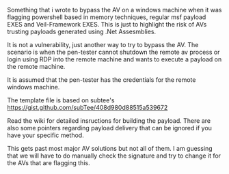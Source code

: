 Something that i wrote to bypass the AV on a windows machine when it was flagging powershell based in memory techniques, regular msf payload EXES and Veil-Framework EXES. This is just to highlight the risk of AVs trusting payloads generated using .Net Assesmblies.

It is not a vulnerability, just another way to try to bypass the AV. The scenario is when the pen-tester cannot shutdown the remote av process or login using RDP into the remote machine and wants to execute a payload on the remote machine.

It is assumed that the pen-tester has the credentials for the remote windows machine.

The template file is based on subtee's https://gist.github.com/subTee/408d980d88515a539672

Read the wiki for detailed insructions for building the payload. There are also some pointers regarding payload delivery that can be ignored if you have your specific method.

This gets past most major AV solutions but not all of them. I am guessing that we will have to do manually check the signature and try to change it for the AVs that are flagging this.
